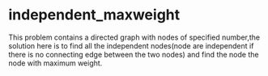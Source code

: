 # independent_maxweight
This problem contains a directed graph with nodes of specified number,the solution here is to find all the independent nodes(node are 
independent if there is no connecting edge between the two nodes) and find the node the node with maximum weight.
